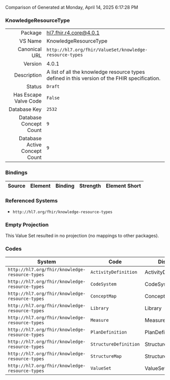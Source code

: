 Comparison of 
Generated at Monday, April 14, 2025 6:17:28 PM

### KnowledgeResourceType

|      |     |
| ---: | --- |
| Package | hl7.fhir.r4.core@4.0.1 |
| VS Name | KnowledgeResourceType |
| Canonical URL | `http://hl7.org/fhir/ValueSet/knowledge-resource-types` |
| Version | 4.0.1 |
| Description | A list of all the knowledge resource types defined in this version of the FHIR specification. |
| Status | `Draft` |
| Has Escape Valve Code | `False` |
| Database Key | `2532` |
| Database Concept Count | `9` |
| Database Active Concept Count | `9` |
### Bindings

| Source | Element | Binding | Strength | Element Short |
| ------ | ------- | ------- | -------- | ------------- |

### Referenced Systems

* `http://hl7.org/fhir/knowledge-resource-types`
### Empty Projection

This Value Set resulted in no projection (no mappings to other packages).

### Codes

| System | Code | Display |
| ------ | ---- | ------- |
| `http://hl7.org/fhir/knowledge-resource-types` | `ActivityDefinition` | ActivityDefinition |
| `http://hl7.org/fhir/knowledge-resource-types` | `CodeSystem` | CodeSystem |
| `http://hl7.org/fhir/knowledge-resource-types` | `ConceptMap` | ConceptMap |
| `http://hl7.org/fhir/knowledge-resource-types` | `Library` | Library |
| `http://hl7.org/fhir/knowledge-resource-types` | `Measure` | Measure |
| `http://hl7.org/fhir/knowledge-resource-types` | `PlanDefinition` | PlanDefinition |
| `http://hl7.org/fhir/knowledge-resource-types` | `StructureDefinition` | StructureDefinition |
| `http://hl7.org/fhir/knowledge-resource-types` | `StructureMap` | StructureMap |
| `http://hl7.org/fhir/knowledge-resource-types` | `ValueSet` | ValueSet |
